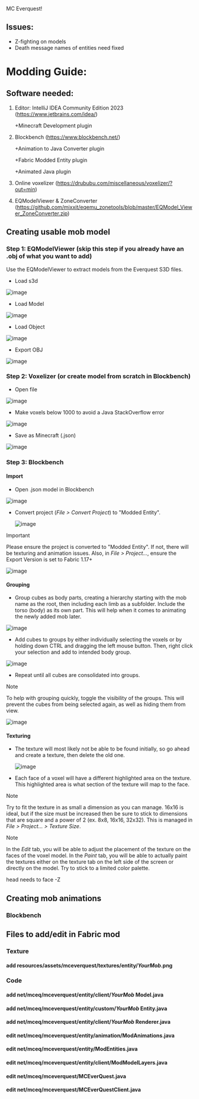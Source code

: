 MC Everquest!
 
## Issues:
- Z-fighting on models
- Death message names of entities need fixed

# Modding Guide:

## Software needed:
1. Editor: IntelliJ IDEA Community Edition 2023 (https://www.jetbrains.com/idea/)
   
   +Minecraft Development plugin
2. Blockbench (https://www.blockbench.net/)
   
   +Animation to Java Converter plugin
   
   +Fabric Modded Entity plugin
   
   +Animated Java plugin
3. Online voxelizer (https://drububu.com/miscellaneous/voxelizer/?out=min)
4. EQModelViewer & ZoneConverter (https://github.com/mixxit/eqemu_zonetools/blob/master/EQModel_Viewer_ZoneConverter.zip)


## Creating usable mob model
### Step 1: EQModelViewer (skip this step if you already have an .obj of what you want to add)
Use the EQModelViewer to extract models from the Everquest S3D files.
- Load s3d

 ![image](https://github.com/J-stacked/mceverquest/assets/146044161/df868a62-6725-4a59-abcd-d3675aa9a138)
 
- Load Model

 ![image](https://github.com/J-stacked/mceverquest/assets/146044161/ee3d5c33-8aae-4fab-b146-6b4067002850)
 
- Load Object

 ![image](https://github.com/J-stacked/mceverquest/assets/146044161/f1c31e6d-f4ec-4d74-a3c0-8016c1259f8e)
 
- Export OBJ

 ![image](https://github.com/J-stacked/mceverquest/assets/146044161/e91cad75-4d45-4dd3-af8d-4bcec8520606)


### Step 2: Voxelizer (or create model from scratch in Blockbench)
- Open file

 ![image](https://github.com/J-stacked/mceverquest/assets/146044161/29a695c0-0471-4e96-8455-9865fdf65366)
 
- Make voxels below 1000 to avoid a Java StackOverflow error

 ![image](https://github.com/J-stacked/mceverquest/assets/146044161/d91280c1-eb76-465a-afed-07498a76199e)
 
- Save as Minecraft (.json)

 ![image](https://github.com/J-stacked/mceverquest/assets/146044161/e605ad02-3463-4eb2-a1af-6863a9d54ef5)


### Step 3: Blockbench
#### Import
- Open .json model in Blockbench

 ![image](https://github.com/J-stacked/mceverquest/assets/146044161/591d3115-00c2-404e-879a-d1c3c3868d53)

- Convert project (_File > Convert Project_) to "Modded Entity".

  ![image](https://github.com/J-stacked/mceverquest/assets/146044161/981ac7f9-c170-447b-93c5-6b5fd78a5c41)

> [!IMPORTANT]
> Please ensure the project is converted to "Modded Entity".  If not, there will be texturing and animation issues.  Also, in _File > Project..._, ensure the Export Version is set to Fabric 1.17+
> 
> ![image](https://github.com/J-stacked/mceverquest/assets/146044161/dab24515-2250-4ff5-b21b-afc90eda6411)


#### Grouping
- Group cubes as body parts, creating a hierarchy starting with the mob name as the root, then including each limb as a subfolder.  Include the torso (body) as its own part.  This will help when it comes to animating the newly added mob later.

 ![image](https://github.com/J-stacked/mceverquest/assets/146044161/45d7a616-6e43-484e-b693-709735c8862f)
 
- Add cubes to groups by either individually selecting the voxels or by holding down CTRL and dragging the left mouse button.  Then, right click your selection and add to intended body group.

 ![image](https://github.com/J-stacked/mceverquest/assets/146044161/5d86fe59-4ca2-4801-9aa0-42ad5688e486)
 
- Repeat until all cubes are consolidated into groups.
  
> [!NOTE]
> To help with grouping quickly, toggle the visibility of the groups.  This will prevent the cubes from being selected again, as well as hiding them from view.
>
> ![image](https://github.com/J-stacked/mceverquest/assets/146044161/0f8b3f36-77db-40a1-bcf5-774bc590b84c)

#### Texturing
- The texture will most likely not be able to be found initially, so go ahead and create a texture, then delete the old one.
  
  ![image](https://github.com/J-stacked/mceverquest/assets/146044161/897fd461-30b0-454e-878b-0ca78e8dc43a)
  
- Each face of a voxel will have a different highlighted area on the texture.  This highlighted area is what section of the texture will map to the face.

> [!NOTE]
> Try to fit the texture in as small a dimension as you can manage.  16x16 is ideal, but if the size must be increased then be sure to stick to dimensions that are square and a power of 2 (ex. 8x8, 16x16, 32x32).  This is managed in _File > Project... > Texture Size_.

> [!NOTE]
> In the _Edit_ tab, you will be able to adjust the placement of the texture on the faces of the voxel model.  In the _Paint_ tab, you will be able to actually paint the textures either on the texture tab on the left side of the screen or directly on the model.  Try to stick to a limited color palette.



head needs to face -Z


## Creating mob animations

### Blockbench

## Files to add/edit in Fabric mod
### Texture
#### add resources/assets/mceverquest/textures/entity/_YourMob_.png

### Code
#### add net/mceq/mceverquest/entity/client/_YourMob_ Model.java

#### add net/mceq/mceverquest/entity/custom/_YourMob_ Entity.java

#### add net/mceq/mceverquest/entity/client/_YourMob_ Renderer.java

#### edit net/mceq/mceverquest/entity/animation/ModAnimations.java

#### edit net/mceq/mceverquest/entity/ModEntities.java

#### edit net/mceq/mceverquest/entity/client/ModModelLayers.java

#### edit net/mceq/mceverquest/MCEverQuest.java

#### edit net/mceq/mceverquest/MCEverQuestClient.java

